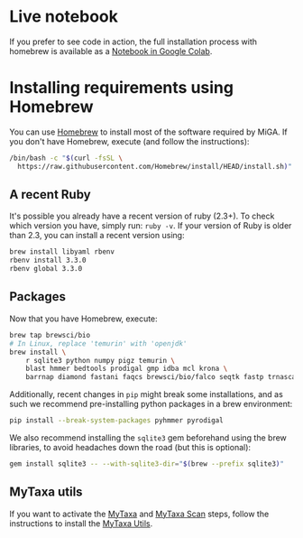 # Live notebook

If you prefer to see code in action, the full installation process
with homebrew is available as a
[Notebook in Google Colab](https://colab.research.google.com/gist/lmrodriguezr/4af3b345067e862dc7903e4c78ad40ac).

# Installing requirements using Homebrew

You can use [Homebrew](https://brew.sh/) to install most of the software
required by MiGA.
If you don't have Homebrew, execute (and follow the instructions):

```bash
/bin/bash -c "$(curl -fsSL \
  https://raw.githubusercontent.com/Homebrew/install/HEAD/install.sh)"
```

## A recent Ruby

It's possible you already have a recent version of ruby (2.3+).
To check which version you have, simply run: `ruby -v`.
If your version of Ruby is older than 2.3, you can install a recent
version using:

```bash
brew install libyaml rbenv
rbenv install 3.3.0
rbenv global 3.3.0
```

## Packages

Now that you have Homebrew, execute:

```bash
brew tap brewsci/bio
# In Linux, replace 'temurin' with 'openjdk'
brew install \
    r sqlite3 python numpy pigz temurin \
    blast hmmer bedtools prodigal gmp idba mcl krona \
    barrnap diamond fastani faqcs brewsci/bio/falco seqtk fastp trnascan
```

Additionally, recent changes in `pip` might break some installations, and
as such we recommend pre-installing python packages in a brew environment:

```bash
pip install --break-system-packages pyhmmer pyrodigal
```

We also recommend installing the `sqlite3` gem beforehand using the brew
libraries, to avoid headaches down the road (but this is optional):

```bash
gem install sqlite3 -- --with-sqlite3-dir="$(brew --prefix sqlite3)"
```

## MyTaxa utils

If you want to activate the [MyTaxa](../part5/workflow.md#mytaxa) and
[MyTaxa Scan](../part5/workflow.md#mytaxa-scan) steps, follow the instructions
to install the [MyTaxa Utils](mytaxa.md).

